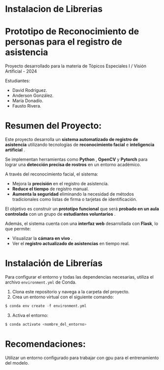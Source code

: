 # Instalacion de Librerias

# Prototipo de Reconocimiento de personas para el registro de asistencia

Proyecto desarrollado para la materia de Tópicos Especiales I / Visión Artificial - 2024

Estudiantes:

* David Rodríguez.
* Anderson González.
* María Donadío.
* Fausto Rivera.

# Resumen del Proyecto:

Este proyecto desarrolla un **sistema automatizado de registro de asistencia** utilizando tecnologías de **reconocimiento facial** e  **inteligencia artificial** .

Se implementan herramientas como  **Python** , **OpenCV** y **Pytorch** para lograr una **detección precisa de rostros** en un entorno académico.

A través del reconocimiento facial, el sistema:

* Mejora la **precisión** en el registro de asistencia.
* **Reduce el tiempo** de registro manual.
* **Aumenta la seguridad** eliminando la necesidad de métodos tradicionales como listas de firma o tarjetas de identificación.

El objetivo es construir un **prototipo funcional** que será **probado en un aula controlada** con un grupo de  **estudiantes voluntarios** .

Además, el sistema cuenta con una **interfaz web** desarrollada con **Flask**, lo que permite:

* Visualizar la  **cámara en vivo** .
* Ver el **registro actualizado de asistencias** en tiempo real.

# Instalación de Librerías

Para configurar el entorno y todas las dependencias necesarias, utiliza el archivo `environment.yml` de Conda.

1. Clona este repositorio y navega a la carpeta del proyecto.
2. Crea un entorno virtual con el siguiente comando:

```python
$ conda env create -f environment.yml
```

3. Activa el entorno:
```python
$ conda activate <nombre_del_entorno>
```

# Recomendaciones:

Utilizar un entorno configurado para trabajar con gpu para el entrenamiento del modelo.

